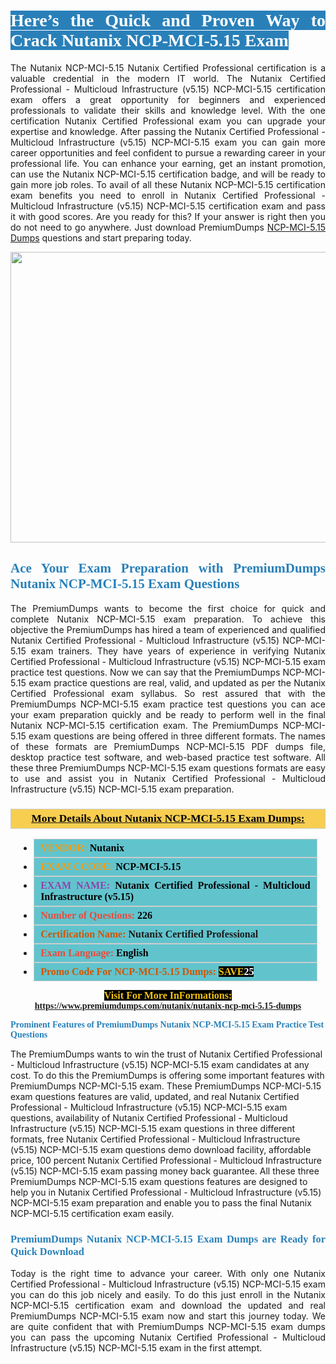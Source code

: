<h1 style="text-align: justify;"><span style="color:#ffffff;"><span style="font-family:Georgia,serif;"><strong><span style="background-color:#2980b9;">Here’s the Quick and Proven Way to Crack Nutanix NCP-MCI-5.15 Exam</span></strong></span></span></h1>

<p style="text-align: justify;">The Nutanix NCP-MCI-5.15 Nutanix Certified Professional certification is a valuable credential in the modern IT world. The Nutanix Certified Professional - Multicloud Infrastructure (v5.15) NCP-MCI-5.15 certification exam offers a great opportunity for beginners and experienced professionals to validate their skills and knowledge level. With the one certification Nutanix Certified Professional exam you can upgrade your expertise and knowledge. After passing the Nutanix Certified Professional - Multicloud Infrastructure (v5.15) NCP-MCI-5.15 exam you can gain more career opportunities and feel confident to pursue a rewarding career in your professional life. You can enhance your earning, get an instant promotion, can use the Nutanix NCP-MCI-5.15 certification badge, and will be ready to gain more job roles. To avail of all these Nutanix NCP-MCI-5.15 certification exam benefits you need to enroll in Nutanix Certified Professional - Multicloud Infrastructure (v5.15) NCP-MCI-5.15 certification exam and pass it with good scores. Are you ready for this? If your answer is right then you do not need to go anywhere. Just download PremiumDumps <a href="https://www.premiumdumps.com/nutanix/nutanix-ncp-mci-5.15-dumps">NCP-MCI-5.15 Dumps</a> questions and start preparing today.</p>

<p style="text-align: center;"><a href="https://www.premiumdumps.com/nutanix/nutanix-ncp-mci-5.15-dumps"><img alt="" src="https://i.imgur.com/KJGzbJ2.jpeg" style="width: 700px; height: 465px;" /></a></p>

<h2 style="text-align: justify;"><span style="color:#2980b9;"><span style="font-family:Georgia,serif;"><strong>Ace Your Exam Preparation with PremiumDumps Nutanix NCP-MCI-5.15 Exam Questions</strong></span></span></h2>

<p style="text-align: justify;">The PremiumDumps wants to become the first choice for quick and complete Nutanix NCP-MCI-5.15 exam preparation. To achieve this objective the PremiumDumps has hired a team of experienced and qualified Nutanix Certified Professional - Multicloud Infrastructure (v5.15) NCP-MCI-5.15 exam trainers. They have years of experience in verifying Nutanix Certified Professional - Multicloud Infrastructure (v5.15) NCP-MCI-5.15 exam practice test questions. Now we can say that the PremiumDumps NCP-MCI-5.15 exam practice questions are real, valid, and updated as per the Nutanix Certified Professional exam syllabus. So rest assured that with the PremiumDumps NCP-MCI-5.15 exam practice test questions you can ace your exam preparation quickly and be ready to perform well in the final Nutanix NCP-MCI-5.15 certification exam. The PremiumDumps NCP-MCI-5.15 exam questions are being offered in three different formats. The names of these formats are PremiumDumps NCP-MCI-5.15 PDF dumps file, desktop practice test software, and web-based practice test software. All these three PremiumDumps NCP-MCI-5.15 exam questions formats are easy to use and assist you in Nutanix Certified Professional - Multicloud Infrastructure (v5.15) NCP-MCI-5.15 exam preparation.</p>

<h3 style="background: #f7ce50; border: 1px solid rgb(204, 204, 204); padding: 5px 10px; text-align: center;"><span style="font-family:Georgia,serif;"><u><u><span style="color:#000000;"><span style="font-size:11pt"><span style="line-height:normal"><b><span style="font-size:13.0pt"><span cambria="">More Details About Nutanix NCP-MCI-5.15 Exam Dumps:</span></span></b></span></span></span></u></u></span></h3>

<ul>
	<li style="margin:0cm 10pt">
	<div style="background:#61c4cd; border: 1px solid rgb(204, 204, 204); padding: 5px 10px; text-align: justify;"><span style="font-family:Georgia,serif;"><span style="font-size:11pt"><span style="line-height:normal"><b><span style="font-size:12.0pt"><span new="" roman="" times=""><span style="color:#f39c12;">VENDOR:</span> <span style="color:#000000;">Nutanix</span></span></span></b></span></span></span></div>
	</li>
	<li style="margin:0cm 10pt">
	<div style="background: #61c4cd; border: 1px solid rgb(204, 204, 204); padding: 5px 10px; text-align: justify;"><span style="font-family:Georgia,serif;"><span style="font-size:11pt"><span style="line-height:normal"><b><span style="font-size:12.0pt"><span new="" roman="" times=""><span style="color:#f39c12;">EXAM CCODE:</span> <span style="color:#000000;">NCP-MCI-5.15</span></span></span></b></span></span></span></div>
	</li>
	<li style="margin:0cm 10pt">
	<div style="background: #61c4cd; border: 1px solid rgb(204, 204, 204); padding: 5px 10px; text-align: justify;"><span style="font-family:Georgia,serif;"><span style="font-size:11pt"><span style="line-height:normal"><b><span style="font-size:12.0pt"><span new="" roman="" times=""><span style="color:#8e44ad;">EXAM NAME:</span> <span style="color:#000000;">Nutanix Certified Professional - Multicloud Infrastructure (v5.15)</span></span></span></b></span></span></span></div>
	</li>
	<li style="margin:0cm 10pt">
	<div style="background: #61c4cd; border: 1px solid rgb(204, 204, 204); padding: 5px 10px;"><span style="font-family:Georgia,serif;"><span style="font-size:11pt"><span style="line-height:normal"><b><span style="font-size:12.0pt"><span new="" roman="" times=""><span style="color:#e74c3c;">Number of Questions:</span><span style="color:#000000;"><span style="color:#f1c40f;"> </span>226</span></span></span></b></span></span></span></div>
	</li>
	<li style="margin:0cm 10pt">
	<div style="background: #61c4cd; border: 1px solid rgb(204, 204, 204); padding: 5px 10px; text-align: justify;"><span style="font-family:Georgia,serif;"><span style="font-size:11pt"><span style="line-height:normal"><b><span style="font-size:12.0pt"><span new="" roman="" times=""><span style="color:#d35400;">Certification Name:</span> Nutanix Certified Professional</span></span></b></span></span></span></div>
	</li>
	<li style="margin:0cm 10pt">
	<div style="background: #61c4cd; border: 1px solid rgb(204, 204, 204); padding: 5px 10px; text-align: justify;"><span style="font-family:Georgia,serif;"><span style="font-size:11pt"><span style="line-height:normal"><b><span style="font-size:12.0pt"><span new="" roman="" times=""><span style="color:#e74c3c;">Exam Language:</span> <span style="color:#000000;">English</span></span></span></b></span></span></span></div>
	</li>
	<li style="margin:0cm 10pt">
	<div style="background: #61c4cd; border: 1px solid rgb(204, 204, 204); padding: 5px 10px;"><span style="font-family:Georgia,serif;"><span style="font-size:11pt"><span style="line-height:normal"><b><span style="font-size:12.0pt"><span new="" roman="" times=""><span style="color:#d35400;">Promo Code For NCP-MCI-5.15 Dumps:</span><span style="color:#f1c40f;"> <span style="background-color:#000000;">SAVE</span></span><span style="color:#ffffff;"><span style="background-color:#000000;">25</span></span></span></span></b></span></span></span></div>
	</li>
</ul>

<p style="text-align: center;"><span style="font-family:Georgia,serif;"><strong><span style="font-size:16px;"><span style="color:#f1c40f;"><span style="background-color:#000000;">Visit For More InFormations:</span></span></span> <a href="https://www.premiumdumps.com/nutanix/nutanix-ncp-mci-5.15-dumps">https://www.premiumdumps.com/nutanix/nutanix-ncp-mci-5.15-dumps</a></strong></span></p>

<p><span style="color:#2980b9;"><span style="font-family:Georgia,serif;"><strong><strong><strong>Prominent Features of PremiumDumps Nutanix NCP-MCI-5.15 Exam Practice Test Questions</strong></strong></strong></span></span></p>

<p>The PremiumDumps wants to win the trust of Nutanix Certified Professional - Multicloud Infrastructure (v5.15) NCP-MCI-5.15 exam candidates at any cost. To do this the PremiumDumps is offering some important features with PremiumDumps NCP-MCI-5.15 exam. These PremiumDumps NCP-MCI-5.15 exam questions features are valid, updated, and real Nutanix Certified Professional - Multicloud Infrastructure (v5.15) NCP-MCI-5.15 exam questions, availability of Nutanix Certified Professional - Multicloud Infrastructure (v5.15) NCP-MCI-5.15 exam questions in three different formats, free Nutanix Certified Professional - Multicloud Infrastructure (v5.15) NCP-MCI-5.15 exam questions demo download facility, affordable price, 100 percent Nutanix Certified Professional - Multicloud Infrastructure (v5.15) NCP-MCI-5.15 exam passing money back guarantee. All these three PremiumDumps NCP-MCI-5.15 exam questions features are designed to help you in Nutanix Certified Professional - Multicloud Infrastructure (v5.15) NCP-MCI-5.15 exam preparation and enable you to pass the final Nutanix NCP-MCI-5.15 certification exam easily.</p>

<h3 style="text-align: justify;"><span style="color:#2980b9;"><span style="font-family:Georgia,serif;"><strong><strong><strong>PremiumDumps Nutanix NCP-MCI-5.15 Exam Dumps are Ready for Quick Download</strong></strong></strong></span></span></h3>

<p style="text-align: justify;">Today is the right time to advance your career. With only one Nutanix Certified Professional - Multicloud Infrastructure (v5.15) NCP-MCI-5.15 exam you can do this job nicely and easily. To do this just enroll in the Nutanix NCP-MCI-5.15 certification exam and download the updated and real PremiumDumps NCP-MCI-5.15 exam now and start this journey today. We are quite confident that with PremiumDumps NCP-MCI-5.15 exam dumps you can pass the upcoming Nutanix Certified Professional - Multicloud Infrastructure (v5.15) NCP-MCI-5.15 exam in the first attempt.</p>
